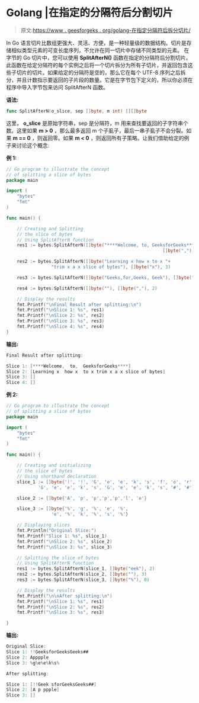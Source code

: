 # Golang |在指定的分隔符后分割切片

> 原文:[https://www . geesforgeks . org/golang-在指定分隔符后拆分切片/](https://www.geeksforgeeks.org/golang-splitting-the-slice-after-the-specified-separator/)

In Go 语言切片比数组更强大、灵活、方便，是一种轻量级的数据结构。切片是存储相似类型元素的可变长度序列，不允许在同一切片中存储不同类型的元素。
在字节的 Go 切片中，您可以使用 **SplitAfterN()** 函数在指定的分隔符后分割切片。此函数在给定分隔符的每个实例之后将一个切片拆分为所有子切片，并返回包含这些子切片的切片。如果给定的分隔符是空的，那么它在每个 UTF-8 序列之后拆分，并且计数指示要返回的子片段的数量。它是在字节包下定义的，所以你必须在程序中导入字节包来访问 SplitAfterN 函数。

**语法:**

```go
func SplitAfterN(o_slice, sep []byte, m int) [][]byte
```

这里， **o_slice** 是原始字符串，sep 是分隔符，m 用来查找要返回的子字符串个数。这里如果 **m > 0** ，那么最多返回 m 个子虱子，最后一串子虱子不会分裂。如果 **m == 0** ，则返回零。如果 **m < 0** ，则返回所有子策略。让我们借助给定的例子来讨论这个概念:

**例 1:**

```go
// Go program to illustrate the concept 
// of splitting a slice of bytes 
package main 

import ( 
    "bytes"
    "fmt"
) 

func main() { 

    // Creating and Splitting  
    // the slice of bytes 
    // Using SplitAfterN function 
    res1 := bytes.SplitAfterN([]byte("****Welcome, to, GeeksforGeeks****"), 
                                                           []byte(","), -1) 

    res2 := bytes.SplitAfterN([]byte("Learning x how x to x "+
                 "trim x a x slice of bytes"), []byte("x"), 3) 

    res3 := bytes.SplitAfterN([]byte("Geeks,for,Geeks, Geek"), []byte(","), 0) 

    res4 := bytes.SplitAfterN([]byte(""), []byte(","), 2) 

    // Display the results 
    fmt.Printf("\nFinal Result after splitting:\n") 
    fmt.Printf("\nSlice 1: %s", res1) 
    fmt.Printf("\nSlice 2: %s", res2) 
    fmt.Printf("\nSlice 3: %s", res3) 
    fmt.Printf("\nSlice 4: %s", res4) 
} 
```

**输出:**

```go
Final Result after splitting:

Slice 1: [****Welcome,  to,  GeeksforGeeks****]
Slice 2: [Learning x  how x  to x trim x a x slice of bytes]
Slice 3: []
Slice 4: []

```

**例 2:**

```go
// Go program to illustrate the concept 
// of splitting a slice of bytes 
package main 

import ( 
    "bytes"
    "fmt"
) 

func main() { 

    // Creating and initializing 
    // the slice of bytes 
    // Using shorthand declaration 
    slice_1 := []byte{'!', '!', 'G', 'e', 'e', 'k', 's', 'f', 'o', 'r',
            'G', 'e', 'e', 'k', 's', 'G', 'e', 'e', 'k', 's', '#', '#'} 

    slice_2 := []byte{'A', 'p', 'p','p','p','l', 'e'} 

    slice_3 := []byte{'%', 'g', '%', 'e', '%',  
                 'e', '%', 'k', '%', 's', '%'} 

    // Displaying slices 
    fmt.Println("Original Slice:") 
    fmt.Printf("Slice 1: %s", slice_1) 
    fmt.Printf("\nSlice 2: %s", slice_2) 
    fmt.Printf("\nSlice 3: %s", slice_3) 

    // Splitting the slice of bytes 
    // Using SplitAfterN function 
    res1 := bytes.SplitAfterN(slice_1, []byte("eek"), 2) 
    res2 := bytes.SplitAfterN(slice_2, []byte(""), 3) 
    res3 := bytes.SplitAfterN(slice_3, []byte("%"), 0) 

    // Display the results 
    fmt.Printf("\n\nAfter splitting:\n") 
    fmt.Printf("\nSlice 1: %s", res1) 
    fmt.Printf("\nSlice 2: %s", res2) 
    fmt.Printf("\nSlice 3: %s", res3) 

} 
```

**输出:**

```go
Original Slice:
Slice 1: !!GeeksforGeeksGeeks##
Slice 2: Apppple
Slice 3: %g%e%e%k%s%

After splitting:

Slice 1: [!!Geek sforGeeksGeeks##]
Slice 2: [A p ppple]
Slice 3: []

```